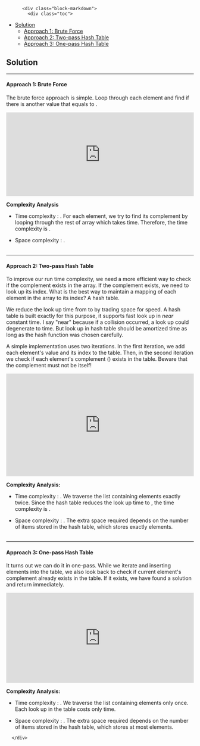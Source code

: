 <div class="article-body">
        
          <div class="block-markdown">
            <div class="toc">
<ul>
<li><a href="#solution">Solution</a><ul>
<li><a href="#approach-1-brute-force">Approach 1: Brute Force</a></li>
<li><a href="#approach-2-two-pass-hash-table">Approach 2: Two-pass Hash Table</a></li>
<li><a href="#approach-3-one-pass-hash-table">Approach 3: One-pass Hash Table</a></li>
</ul>
</li>
</ul>
</div>
<h2 id="solution">Solution</h2>
<hr>
<h4 id="approach-1-brute-force">Approach 1: Brute Force</h4>
<p>The brute force approach is simple. Loop through each element <script type="math/tex; mode=display">x</script> and find if there is another value that equals to <script type="math/tex; mode=display">target - x</script>.</p>
<iframe src="https://leetcode.com/playground/CLZq9vzU/shared" frameborder="0" width="100%" height="225" name="CLZq9vzU"></iframe>

<p><strong>Complexity Analysis</strong></p>
<ul>
<li>
<p>Time complexity : <script type="math/tex; mode=display">O(n^2)</script>.
For each element, we try to find its complement by looping through the rest of array which takes <script type="math/tex; mode=display">O(n)</script> time. Therefore, the time complexity is <script type="math/tex; mode=display">O(n^2)</script>.</p>
</li>
<li>
<p>Space complexity : <script type="math/tex; mode=display">O(1)</script>.
<br>
<br></p>
</li>
</ul>
<hr>
<h4 id="approach-2-two-pass-hash-table">Approach 2: Two-pass Hash Table</h4>
<p>To improve our run time complexity, we need a more efficient way to check if the complement exists in the array. If the complement exists, we need to look up its index. What is the best way to maintain a mapping of each element in the array to its index? A hash table.</p>
<p>We reduce the look up time from <script type="math/tex; mode=display">O(n)</script> to <script type="math/tex; mode=display">O(1)</script> by trading space for speed. A hash table is built exactly for this purpose, it supports fast look up in <em>near</em> constant time. I say "near" because if a collision occurred, a look up could degenerate to <script type="math/tex; mode=display">O(n)</script> time. But look up in hash table should be amortized <script type="math/tex; mode=display">O(1)</script> time as long as the hash function was chosen carefully.</p>
<p>A simple implementation uses two iterations. In the first iteration, we add each element's value and its index to the table. Then, in the second iteration we check if each element's complement (<script type="math/tex; mode=display">target - nums[i]</script>) exists in the table. Beware that the complement must not be <script type="math/tex; mode=display">nums[i]</script> itself!</p>
<iframe src="https://leetcode.com/playground/QhqBrfm7/shared" frameborder="0" width="100%" height="276" name="QhqBrfm7"></iframe>

<p><strong>Complexity Analysis:</strong></p>
<ul>
<li>
<p>Time complexity : <script type="math/tex; mode=display">O(n)</script>.
We traverse the list containing <script type="math/tex; mode=display">n</script> elements exactly twice. Since the hash table reduces the look up time to <script type="math/tex; mode=display">O(1)</script>, the time complexity is <script type="math/tex; mode=display">O(n)</script>.</p>
</li>
<li>
<p>Space complexity : <script type="math/tex; mode=display">O(n)</script>.
The extra space required depends on the number of items stored in the hash table, which stores exactly <script type="math/tex; mode=display">n</script> elements.
<br>
<br></p>
</li>
</ul>
<hr>
<h4 id="approach-3-one-pass-hash-table">Approach 3: One-pass Hash Table</h4>
<p>It turns out we can do it in one-pass. While we iterate and inserting elements into the table, we also look back to check if current element's complement already exists in the table. If it exists, we have found a solution and return immediately.</p>
<iframe src="https://leetcode.com/playground/fbBQEjxv/shared" frameborder="0" width="100%" height="242" name="fbBQEjxv"></iframe>

<p><strong>Complexity Analysis:</strong></p>
<ul>
<li>
<p>Time complexity : <script type="math/tex; mode=display">O(n)</script>.
We traverse the list containing <script type="math/tex; mode=display">n</script> elements only once. Each look up in the table costs only <script type="math/tex; mode=display">O(1)</script> time.</p>
</li>
<li>
<p>Space complexity : <script type="math/tex; mode=display">O(n)</script>.
The extra space required depends on the number of items stored in the hash table, which stores at most <script type="math/tex; mode=display">n</script> elements.</p>
</li>
</ul>
          </div>
        
      </div>